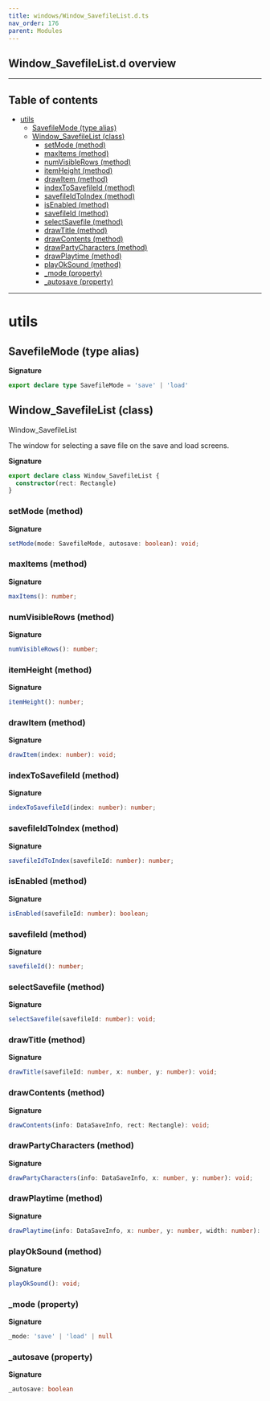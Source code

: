 ```yaml
---
title: windows/Window_SavefileList.d.ts
nav_order: 176
parent: Modules
---
```


## Window_SavefileList.d overview

---

<h2 class="text-delta">Table of contents</h2>

- [utils](#utils)
  - [SavefileMode (type alias)](#savefilemode-type-alias)
  - [Window_SavefileList (class)](#window_savefilelist-class)
    - [setMode (method)](#setmode-method)
    - [maxItems (method)](#maxitems-method)
    - [numVisibleRows (method)](#numvisiblerows-method)
    - [itemHeight (method)](#itemheight-method)
    - [drawItem (method)](#drawitem-method)
    - [indexToSavefileId (method)](#indextosavefileid-method)
    - [savefileIdToIndex (method)](#savefileidtoindex-method)
    - [isEnabled (method)](#isenabled-method)
    - [savefileId (method)](#savefileid-method)
    - [selectSavefile (method)](#selectsavefile-method)
    - [drawTitle (method)](#drawtitle-method)
    - [drawContents (method)](#drawcontents-method)
    - [drawPartyCharacters (method)](#drawpartycharacters-method)
    - [drawPlaytime (method)](#drawplaytime-method)
    - [playOkSound (method)](#playoksound-method)
    - [\_mode (property)](#_mode-property)
    - [\_autosave (property)](#_autosave-property)

---

# utils

## SavefileMode (type alias)

**Signature**

```ts
export declare type SavefileMode = 'save' | 'load'
```

## Window_SavefileList (class)

Window_SavefileList

The window for selecting a save file on the save and load screens.

**Signature**

```ts
export declare class Window_SavefileList {
  constructor(rect: Rectangle)
}
```

### setMode (method)

**Signature**

```ts
setMode(mode: SavefileMode, autosave: boolean): void;
```

### maxItems (method)

**Signature**

```ts
maxItems(): number;
```

### numVisibleRows (method)

**Signature**

```ts
numVisibleRows(): number;
```

### itemHeight (method)

**Signature**

```ts
itemHeight(): number;
```

### drawItem (method)

**Signature**

```ts
drawItem(index: number): void;
```

### indexToSavefileId (method)

**Signature**

```ts
indexToSavefileId(index: number): number;
```

### savefileIdToIndex (method)

**Signature**

```ts
savefileIdToIndex(savefileId: number): number;
```

### isEnabled (method)

**Signature**

```ts
isEnabled(savefileId: number): boolean;
```

### savefileId (method)

**Signature**

```ts
savefileId(): number;
```

### selectSavefile (method)

**Signature**

```ts
selectSavefile(savefileId: number): void;
```

### drawTitle (method)

**Signature**

```ts
drawTitle(savefileId: number, x: number, y: number): void;
```

### drawContents (method)

**Signature**

```ts
drawContents(info: DataSaveInfo, rect: Rectangle): void;
```

### drawPartyCharacters (method)

**Signature**

```ts
drawPartyCharacters(info: DataSaveInfo, x: number, y: number): void;
```

### drawPlaytime (method)

**Signature**

```ts
drawPlaytime(info: DataSaveInfo, x: number, y: number, width: number): void;
```

### playOkSound (method)

**Signature**

```ts
playOkSound(): void;
```

### \_mode (property)

**Signature**

```ts
_mode: 'save' | 'load' | null
```

### \_autosave (property)

**Signature**

```ts
_autosave: boolean
```
